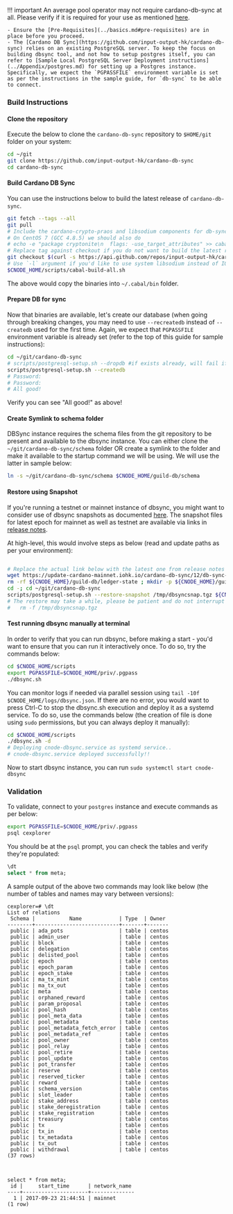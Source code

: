 !!! important
    An average pool operator may not require cardano-db-sync at all. Please verify if it is required for your use as mentioned [here](../build.md#components).  

    - Ensure the [Pre-Requisites](../basics.md#pre-requisites) are in place before you proceed.
    - The [Cardano DB Sync](https://github.com/input-output-hk/cardano-db-sync) relies on an existing PostgreSQL server. To keep the focus on building dbsync tool, and not how to setup postgres itself, you can refer to [Sample Local PostgreSQL Server Deployment instructions](../Appendix/postgres.md) for setting up a Postgres instance. Specifically, we expect the `PGPASSFILE` environment variable is set as per the instructions in the sample guide, for `db-sync` to be able to connect.


### Build Instructions

#### Clone the repository

Execute the below to clone the `cardano-db-sync` repository to `$HOME/git` folder on your system:

``` bash
cd ~/git
git clone https://github.com/input-output-hk/cardano-db-sync
cd cardano-db-sync
```

#### Build Cardano DB Sync

You can use the instructions below to build the latest release of `cardano-db-sync`.

``` bash
git fetch --tags --all
git pull
# Include the cardano-crypto-praos and libsodium components for db-sync
# On CentOS 7 (GCC 4.8.5) we should also do
# echo -e "package cryptonite\n  flags: -use_target_attributes" >> cabal.project.local
# Replace tag against checkout if you do not want to build the latest released version
git checkout $(curl -s https://api.github.com/repos/input-output-hk/cardano-db-sync/releases/latest | jq -r .tag_name)
# Use `-l` argument if you'd like to use system libsodium instead of IOG fork of libsodium while compiling
$CNODE_HOME/scripts/cabal-build-all.sh
```
The above would copy the binaries into `~/.cabal/bin` folder.

#### Prepare DB for sync

Now that binaries are available, let's create our database (when going through breaking changes, you may need to use `--recreatedb` instead of `--createdb` used for the first time. Again, we expect that `PGPASSFILE` environment variable is already set (refer to the top of this guide for sample instructions):

``` bash
cd ~/git/cardano-db-sync
# scripts/postgresql-setup.sh --dropdb #if exists already, will fail if it doesnt - thats OK
scripts/postgresql-setup.sh --createdb
# Password:
# Password:
# All good!
```

Verify you can see "All good!" as above!

#### Create Symlink to schema folder

DBSync instance requires the schema files from the git repository to be present and available to the dbsync instance. You can either clone the `~/git/cardano-db-sync/schema` folder OR create a symlink to the folder and make it available to the startup command we will be using. We will use the latter in sample below:

``` bash
ln -s ~/git/cardano-db-sync/schema $CNODE_HOME/guild-db/schema
```

#### Restore using Snapshot

If you're running a testnet or mainnet instance of dbsync, you might want to consider use of dbsync snapshots as documented [here](https://github.com/input-output-hk/cardano-db-sync/blob/master/doc/state-snapshot.md). The snapshot files for latest epoch for mainnet as well as testnet are available via links in [release notes](https://github.com/input-output-hk/cardano-db-sync/releases).

At high-level, this would involve steps as below (read and update paths as per your environment):

``` bash

# Replace the actual link below with the latest one from release notes
wget https://update-cardano-mainnet.iohk.io/cardano-db-sync/12/db-sync-snapshot-schema-12-block-6764999-x86_64.tgz -O /tmp/dbsyncsnap.tgz
rm -rf ${CNODE_HOME}/guild-db/ledger-state ; mkdir -p ${CNODE_HOME}/guild-db/ledger-state
cd -; cd ~/git/cardano-db-sync
scripts/postgresql-setup.sh --restore-snapshot /tmp/dbsyncsnap.tgz ${CNODE_HOME}/guild-db/ledger-state
# The restore may take a while, please be patient and do not interrupt the restore process. Once restore is successful, you may delete the downloaded snapshot as below:
#   rm -f /tmp/dbsyncsnap.tgz

```


#### Test running dbsync manually at terminal

In order to verify that you can run dbsync, before making a start - you'd want to ensure that you can run it interactively once. To do so, try the commands below:

``` bash
cd $CNODE_HOME/scripts
export PGPASSFILE=$CNODE_HOME/priv/.pgpass
./dbsync.sh
```

You can monitor logs if needed via parallel session using `tail -10f $CNODE_HOME/logs/dbsync.json`. If there are no error, you would want to press Ctrl-C to stop the dbsync.sh execution and deploy it as a systemd service. To do so, use the commands below (the creation of file is done using `sudo` permissions, but you can always deploy it manually):

``` bash
cd $CNODE_HOME/scripts
./dbsync.sh -d
# Deploying cnode-dbsync.service as systemd service..
# cnode-dbsync.service deployed successfully!!
```

Now to start dbsync instance, you can run `sudo systemctl start cnode-dbsync`

### Validation

To validate, connect to your `postgres` instance and execute commands as per below:

``` bash
export PGPASSFILE=$CNODE_HOME/priv/.pgpass
psql cexplorer
```

You should be at the `psql` prompt, you can check the tables and verify they're populated:

``` sql
\dt
select * from meta;
```

A sample output of the above two commands may look like below (the number of tables and names may vary between versions):

```
cexplorer=# \dt
List of relations
 Schema |           Name            | Type  | Owner
--------+---------------------------+-------+-------
 public | ada_pots                  | table | centos
 public | admin_user                | table | centos
 public | block                     | table | centos
 public | delegation                | table | centos
 public | delisted_pool             | table | centos
 public | epoch                     | table | centos
 public | epoch_param               | table | centos
 public | epoch_stake               | table | centos
 public | ma_tx_mint                | table | centos
 public | ma_tx_out                 | table | centos
 public | meta                      | table | centos
 public | orphaned_reward           | table | centos
 public | param_proposal            | table | centos
 public | pool_hash                 | table | centos
 public | pool_meta_data            | table | centos
 public | pool_metadata             | table | centos
 public | pool_metadata_fetch_error | table | centos
 public | pool_metadata_ref         | table | centos
 public | pool_owner                | table | centos
 public | pool_relay                | table | centos
 public | pool_retire               | table | centos
 public | pool_update               | table | centos
 public | pot_transfer              | table | centos
 public | reserve                   | table | centos
 public | reserved_ticker           | table | centos
 public | reward                    | table | centos
 public | schema_version            | table | centos
 public | slot_leader               | table | centos
 public | stake_address             | table | centos
 public | stake_deregistration      | table | centos
 public | stake_registration        | table | centos
 public | treasury                  | table | centos
 public | tx                        | table | centos
 public | tx_in                     | table | centos
 public | tx_metadata               | table | centos
 public | tx_out                    | table | centos
 public | withdrawal                | table | centos
(37 rows)



select * from meta;
 id |     start_time      | network_name
----+---------------------+--------------
  1 | 2017-09-23 21:44:51 | mainnet
(1 row)
```
